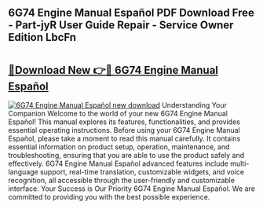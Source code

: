 ## 6G74 Engine Manual Español PDF Download Free - Part-jyR User Guide Repair - Service Owner Edition LbcFn

# <h2><a href="http://bc39958.oget.top/?id=6G74+Engine+Manual+Espa%c3%b1ol">🔗Download New 👉🔴 6G74 Engine Manual Español</a></h2>

[![6G74 Engine Manual Español new download](https://i.imgur.com/5g1atiW.png)](http://bc39958.oget.top/?id=6G74+Engine+Manual+Espa%c3%b1ol)
Understanding Your Companion Welcome to the world of your new 6G74 Engine Manual Español! This manual explores its features, functionalities, and provides essential operating instructions. Before using your 6G74 Engine Manual Español, please take a moment to read this manual carefully. It contains essential information on product setup, operation, maintenance, and troubleshooting, ensuring that you are able to use the product safely and effectively. 6G74 Engine Manual Español advanced features include multi-language support, real-time translation, customizable widgets, and voice recognition, all accessible through the user-friendly and customizable interface. Your Success is Our Priority 6G74 Engine Manual Español. We are committed to providing you with the best possible experience.
